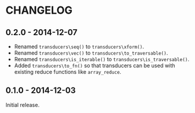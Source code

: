 # CHANGELOG

## 0.2.0 - 2014-12-07

* Renamed `transducers\seq()` to `transducers\xform()`.
* Renamed `transducers\vec()` to `transducers\to_traversable()`.
* Renamed `transducers\is_iterable()` to `transducers\is_traversable()`.
* Added `transducers\to_fn()` so that transducers can be used with existing
  reduce functions like `array_reduce`.

## 0.1.0 - 2014-12-03

Initial release.
